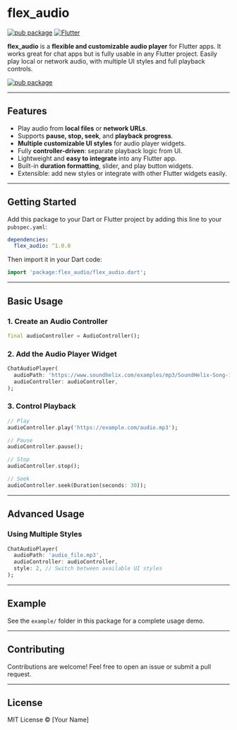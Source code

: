 # flex\_audio

[![pub package](https://img.shields.io/pub/v/flex_audio)](https://pub.dev/packages/flex_audio)
[![Flutter](https://img.shields.io/badge/flutter-2.5+-blue)](https://flutter.dev)

**flex\_audio** is a **flexible and customizable audio player** for Flutter apps. It works great for chat apps but is fully usable in any Flutter project. Easily play local or network audio, with multiple UI styles and full playback controls.

[![pub package](https://img.shields.io/pub/v/corextra.svg)](https://pub.dev/packages/corextra)

---

## Features

* Play audio from **local files** or **network URLs**.
* Supports **pause, stop, seek**, and **playback progress**.
* **Multiple customizable UI styles** for audio player widgets.
* Fully **controller-driven**: separate playback logic from UI.
* Lightweight and **easy to integrate** into any Flutter app.
* Built-in **duration formatting**, slider, and play button widgets.
* Extensible: add new styles or integrate with other Flutter widgets easily.

---

## Getting Started

Add this package to your Dart or Flutter project by adding this line to your `pubspec.yaml`:

```yaml
dependencies:
  flex_audio: ^1.0.0
```

Then import it in your Dart code:

```dart
import 'package:flex_audio/flex_audio.dart';
```

---

## Basic Usage

### 1. Create an Audio Controller

```dart
final audioController = AudioController();
```

### 2. Add the Audio Player Widget

```dart
ChatAudioPlayer(
  audioPath: 'https://www.soundhelix.com/examples/mp3/SoundHelix-Song-1.mp3',
  audioController: audioController,
);
```

### 3. Control Playback

```dart
// Play
audioController.play('https://example.com/audio.mp3');

// Pause
audioController.pause();

// Stop
audioController.stop();

// Seek
audioController.seek(Duration(seconds: 30));
```

---

## Advanced Usage

### Using Multiple Styles

```dart
ChatAudioPlayer(
  audioPath: 'audio_file.mp3',
  audioController: audioController,
  style: 2, // Switch between available UI styles
);
```

---

## Example

See the `example/` folder in this package for a complete usage demo.

---

## Contributing

Contributions are welcome! Feel free to open an issue or submit a pull request.

---

## License

MIT License © \[Your Name]
